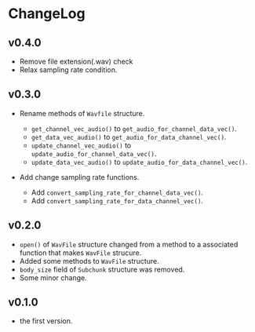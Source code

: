 # ChangeLog
## v0.4.0
* Remove file extension(.wav) check
* Relax sampling rate condition.
## v0.3.0
* Rename methods of `Wavfile` structure.
    * `get_channel_vec_audio()` to `get_audio_for_channel_data_vec()`.
    * `get_data_vec_audio()` to `get_audio_for_data_channel_vec()`.
    * `update_channel_vec_audio()` to `update_audio_for_channel_data_vec()`.
    * `update_data_vec_audio()` to `update_audio_for_data_channel_vec()`.

* Add change sampling rate functions.
    * Add `convert_sampling_rate_for_channel_data_vec()`.
    * Add `convert_sampling_rate_for_data_channel_vec()`.
## v0.2.0
* `open()` of `WavFile` structure changed from a method to a associated function that makes `WavFile` strucure.
* Added some methods to `WavFile` structure.
* `body_size` field of `Subchunk` structure was removed.
* Some minor change.
## v0.1.0
* the first version.
